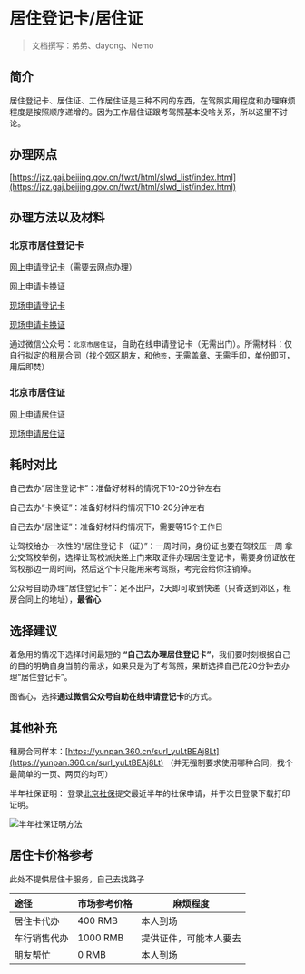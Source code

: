 # 居住登记卡/居住证
> 文档撰写：弟弟、dayong、Nemo
## 简介

居住登记卡、居住证、工作居住证是三种不同的东西，在驾照实用程度和办理麻烦程度是按照顺序递增的。因为工作居住证跟考驾照基本没啥关系，所以这里不讨论。

## 办理网点
[https://jzz.gaj.beijing.gov.cn/fwxt/html/slwd_list/index.html](https://jzz.gaj.beijing.gov.cn/fwxt/html/slwd_list/index.html)

## 办理方法以及材料

### 北京市居住登记卡

[网上申请登记卡](https://jzz.gaj.beijing.gov.cn/fwxt/html/wsdjk/2016/10/21/501.html)（需要去网点办理）

[网上申请卡换证](https://jzz.gaj.beijing.gov.cn/fwxt/html/wskhz/2017/02/27/627.html)

[现场申请登记卡](https://jzz.gaj.beijing.gov.cn/fwxt/html/djk/2016/09/01/273.html)

[现场申请卡换证](https://jzz.gaj.beijing.gov.cn/fwxt/html/khz/2017/02/28/630.html)

通过微信公众号：`北京市居住证`，自助在线申请登记卡（无需出门）。所需材料：仅自行拟定的租房合同（找个郊区朋友，和他`签`，无需盖章、无需手印，单份即可，用后即焚）

### 北京市居住证

[网上申请居住证](https://jzz.gaj.beijing.gov.cn/fwxt/html/wsjzz/2016/10/21/502.html)

[现场申请居住证](https://jzz.gaj.beijing.gov.cn/fwxt/html/jzz/2016/09/01/278.html)

## 耗时对比

自己去办“居住登记卡”：准备好材料的情况下10-20分钟左右

自己去办“卡换证”：准备好材料的情况下10-20分钟左右

自己去办“居住证”：准备好材料的情况下，需要等15个工作日

让驾校给办一次性的“居住登记卡（证）”：一周时间，身份证也要在驾校压一周
拿公交驾校举例，选择让驾校派快递上门来取证件办理居住登记卡，需要身份证放在驾校那边一周时间，然后这个卡只能用来考驾照，考完会给你注销掉。

公众号自助办理“居住登记卡”：足不出户，2天即可收到快递（只寄送到郊区，租房合同上的地址），**最省心**

## 选择建议

着急用的情况下选择时间最短的 **“自己去办理居住登记卡”**，我们要时刻根据自己的目的明确自身当前的需求，如果只是为了考驾照，果断选择自己花20分钟去办理“居住登记卡”。

图省心，选择**通过微信公众号自助在线申请登记卡**的方式。

## 其他补充

租房合同样本：[https://yunpan.360.cn/surl_yuLtBEAj8Lt](https://yunpan.360.cn/surl_yuLtBEAj8Lt) （并无强制要求使用哪种合同，找个最简单的一页、两页的均可）

半年社保证明：
登录[北京社保](http://fuwu.rsj.beijing.gov.cn/csibiz/indinfo/login.jsp)提交最近半年的社保申请，并于次日登录下载打印证明。

![半年社保证明方法](https://cdn.jsdelivr.net/gh/EngrZhou/MoYouClubPic@master/2021/20210401154622.jpg)

## 居住卡价格参考

此处不提供居住卡服务，自己去找路子

| 途径     | 市场参考价格   | 麻烦程度        |
|:------ | -------- | ----------- |
| 居住卡代办  | 400 RMB  | 本人到场        |
| 车行销售代办 | 1000 RMB | 提供证件，可能本人要去 |
| 朋友帮忙   | 0 RMB    | 本人到场        |